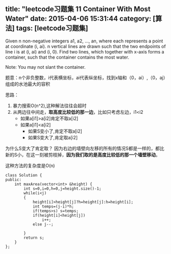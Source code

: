 title: "leetcode习题集 11 Container With Most Water"
date: 2015-04-06 15:31:44
category: [算法]
tags: [leetcode习题集]
---

Given n non-negative integers a1, a2, ..., an, where each represents a point at coordinate (i, ai). n vertical lines are drawn such that the two endpoints of line i is at (i, ai) and (i, 0). Find two lines, which together with x-axis forms a container, such that the container contains the most water.

Note: You may not slant the container.


题意：n个非负整数，i代表横坐标，ai代表纵坐标，找到x轴和（0，ai）,（0，aj）组成的水池最大的容积

思路：

1. 暴力搜索O(n^2),这种解法往往会超时
2. 从两边往中间走，**取高度比较低的那一边**，比如只考虑左边，i1<i2
	* 如果a[i1]>a[i2]肯定不取a[i2]
	* 如果a[i1]<a[i2]
		* 如果S变小了,肯定不取a[i2]
		* 如果S变大了,肯定取a[i2]

为什么S变大了肯定取？
因为右边的墙壁向左移的所有的情况S都是一样的，都比新的S小，在这一刻被剪枝掉，**因为我们取的是高度比较低的那一个墙壁移动**。

这种方法的复杂度是O(n)


```
class Solution {
public:
    int maxArea(vector<int> &height) {
        int s=0,i=0,h=0,j=height.size()-1;
        while(i<j)
        {
            height[i]>height[j]?h=height[j]:h=height[i];
            int temps=(j-i)*h;
            if(temps>s) s=temps;
            if(height[i]<height[j])
                i++;
            else j--;
            
        }
        return s;
    }
};
```
